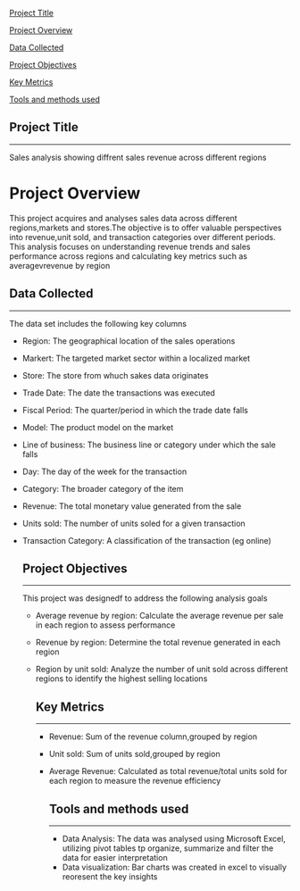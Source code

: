 [Project Title](#project-title)

[Project Overview](#project-overview)

[Data Collected](#data-collected)

[Project Objectives](#project-objectives)

[Key Metrics](#key-metrics)

[Tools and methods used](#Tools-and-methods-used)

## Project Title
---
Sales analysis showing diffrent sales revenue across different regions
# Project Overview

This project acquires and analyses sales data across different regions,markets and stores.The objective is to offer valuable perspectives into revenue,unit sold, and transaction categories over different periods. This analysis focuses on understanding revenue trends and sales performance across regions and calculating key metrics such as averagevrevenue by region

## Data Collected
---
The data set includes the following key columns

- Region: The geographical location of the sales operations
- Markert: The targeted market sector within a localized market
- Store: The store from whuch sakes data originates
- Trade Date: The date the transactions was executed
- Fiscal Period: The quarter/period in which the trade date falls
- Model: The product model on the market
- Line of business: The business line or category under which the sale falls
- Day: The day of the week for the transaction
- Category: The broader category of the item
- Revenue: The total monetary value generated from the sale
- Units sold: The number of units soled for a given transaction
- Transaction Category: A classification of the transaction (eg online)

  ## Project Objectives
  ---
  This project was designedf to address the following analysis goals
  - Average revenue by region: Calculate the average revenue per sale in each region to assess performance
  - Revenue by region: Determine the total revenue  generated in each region
  - Region by unit sold: Analyze the number of unit sold across different regions to identify the highest selling locations
 
    ## Key Metrics
    ---
    - Revenue: Sum of the revenue column,grouped by region
    - Unit sold: Sum of units sold,grouped by region
    - Average Revenue: Calculated as total revenue/total units sold for each region to measure the revenue efficiency
   
      ## Tools and methods used
      ---
      - Data Analysis: The data was analysed using Microsoft Excel, utilizing pivot tables tp organize, summarize and filter the data 
      for easier interpretation
      - Data visualization: Bar charts was created in excel to visually reoresent the key insights
     
  
        
 

  


